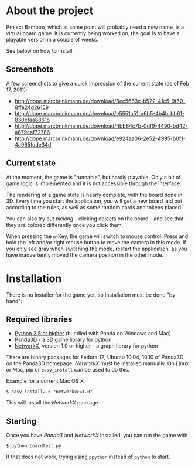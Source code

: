 About the project
=================
Project Bamboo, which at some point will probably need a new name, is a virtual board game. It is currently being worked on, the goal is to have a playable version in a couple of weeks.

See below on how to install.

Screenshots
-----------
A few screenshots to give a quick impression of the current state (as of Feb 17, 2011):

* http://dope.marcbrinkmann.de/download/8ec5663c-b522-41c5-9f60-8ffe24d26159
* http://dope.marcbrinkmann.de/download/e5551a51-a6b5-4b4b-bb61-830efaa8861b
* http://dope.marcbrinkmann.de/download/4bb84c7b-0df9-4490-bd42-a679caf72766
* http://dope.marcbrinkmann.de/download/e924aa06-2e52-4995-b0f1-4a965fdde34d

Current state
-------------
At the moment, the game is "runnable", but hardly playable. Only a bit of game logic is implemented and it is not accessible through the interface.

The rendering of a game state is nearly complete, with the board done in 3D. Every time you start the application, you will get a new board laid out according to the rules, as well as some random cards and tokens placed.

You can also try out *picking* - clicking objects on the board - and see that they are colored differently once you click them.

When pressing the `m`-Key, the game will switch to mouse control. Press and hold the left and/or right mouse button to move the camera in this mode. If you only  see gray when switching the mode, restart the application, as you have inadvertently moved the camera position in the other mode.

Installation
============
There is no installer for the game yet, so installation must be done "by hand":

Required libraries
------------------
* [Python 2.5 or higher](http://python.org) (bundled with Panda on Windows and Mac)
* [Panda3D](http://panda3d.org) - a 3D game library for python
* [NetworkX](http://http://networkx.lanl.gov/), version 1.0 or higher - a graph library for python

There are binary packages for Fedora 12, Ubuntu 10.04, 10.10 of Panda3D on the Panda3D homepage. *NetworkX* must be installed manually. On Linux or Mac, pip or `easy_install` can be used to do this.

Example for a current Mac OS X:

    $ easy_install2.5 "networkx>=1.0"

This will install the *NetworkX* package.

Starting
--------
Once you have *Panda3* and *NetworkX* installed, you can run the game with

    $ python boardtest.py

If that does not work, trying using `ppython` instead of `python` to start.
